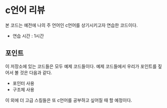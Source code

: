 # c언어 리뷰

본 코드는 예전에 나의 주 언어인 c언어를 상기시키고자 연습한 코드이다. 

- 연습 시간 : 1시간

## 포인트

이 저장소에 있는 코드들은 모두 예제 코드들이다. 예제 코드들에서 우리가 포인트를 짚어서 볼 것은 다음과 같다. 
- 포인터 사용
- 구조체 사용

이 외에 더 고급 스킬들은 또 c언어를 공부하고 싶어질 때 할 예정이다.